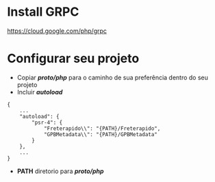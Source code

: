 
# Install GRPC

https://cloud.google.com/php/grpc


# Configurar seu projeto

* Copiar ***proto/php*** para o caminho de sua preferência dentro do seu projeto
* Incluir ***autoload***

```
{
    ...
    "autoload": {
        "psr-4": {
            "Freterapido\\": "{PATH}/Freterapido",
            "GPBMetadata\\": "{PATH}/GPBMetadata"
        }
    },
    ...
}
```

* **PATH** diretorio para ***proto/php***
